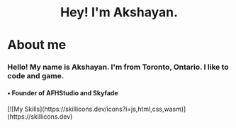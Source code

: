 <h1 align=center>Hey! I'm Akshayan.</h1>

<h1>About me</h1>
<h3>Hello! My name is Akshayan. I'm from Toronto, Ontario. I like to code and game.</h3>
<h4>• Founder of AFHStudio and Skyfade</h4>
[![My Skills](https://skillicons.dev/icons?i=js,html,css,wasm)](https://skillicons.dev)
